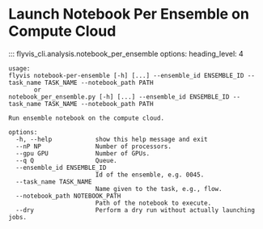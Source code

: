 # Launch Notebook Per Ensemble on Compute Cloud


::: flyvis_cli.analysis.notebook_per_ensemble
    options:
      heading_level: 4


```
usage:
flyvis notebook-per-ensemble [-h] [...] --ensemble_id ENSEMBLE_ID --task_name TASK_NAME --notebook_path PATH
       or
notebook_per_ensemble.py [-h] [...] --ensemble_id ENSEMBLE_ID --task_name TASK_NAME --notebook_path PATH

Run ensemble notebook on the compute cloud.

options:
  -h, --help            show this help message and exit
  --nP NP               Number of processors.
  --gpu GPU             Number of GPUs.
  --q Q                 Queue.
  --ensemble_id ENSEMBLE_ID
                        Id of the ensemble, e.g. 0045.
  --task_name TASK_NAME
                        Name given to the task, e.g., flow.
  --notebook_path NOTEBOOK_PATH
                        Path of the notebook to execute.
  --dry                 Perform a dry run without actually launching jobs.

```
